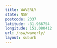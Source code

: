 ```yaml
---
title: WAVERLY
state: NSW
postcode: 2337
latitude: -31.966754
longitude: 151.080412
url: /nsw/waverly/
layout: suburb
---
```

